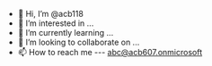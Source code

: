 - 👋 Hi, I’m @acb118
- 👀 I’m interested in ...
- 🌱 I’m currently learning ...
- 💞️ I’m looking to collaborate on ...
- 📫 How to reach me --- abc@acb607.onmicrosoft

<!---
acb118/acb118 is a ✨ special ✨ repository because its `README.md` (this file) appears on your GitHub profile.
You can click the Preview link to take a look at your changes.
--->

